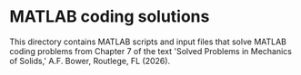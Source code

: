 # MATLAB coding solutions

This directory contains MATLAB scripts and input files that solve MATLAB coding problems from Chapter 7 of the text 'Solved Problems in Mechanics of Solids,' A.F. Bower, Routlege, FL (2026).
